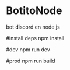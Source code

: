 # BotitoNode
bot discord en node js

#install deps
npm install

#dev
npm run dev

#prod
npm run build
